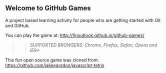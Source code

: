 ## Welcome to GitHub Games

A project based learning activity for people who are getting started with Git and GitHub.

You can play the game at: http://finoutlook.github.io/github-games/

>> _*SUPPORTED BROWSERS*: Chrome, Firefox, Safari, Opera and IE9+_

This fun open source game was cloned from: https://github.com/jakesgordon/javascript-tetris
